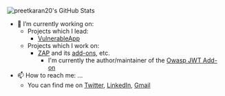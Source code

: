<!--
**preetkaran20/preetkaran20** is a ✨ _special_ ✨ repository because its `README.md` (this file) appears on your GitHub profile.

Here are some ideas to get you started:

- 🔭 I’m currently working on ...
- 🌱 I’m currently learning ...
- 👯 I’m looking to collaborate on ...
- 🤔 I’m looking for help with ...
- 💬 Ask me about ...
- 📫 How to reach me: ...
- 😄 Pronouns: ...
- ⚡ Fun fact: ...
-->

![preetkaran20's GitHub Stats](https://github-readme-stats.vercel.app/api?username=preetkaran20&show_icons=true&count_private=true)

- 🔭 I’m currently working on:
  - Projects which I lead:
    - [VulnerableApp](https://github.com/SasanLabs/VulnerableApp)
  - Projects which I work on:
    - [ZAP](https://github.com/zaproxy/zaproxy) and its [add-ons](https://github.com/zaproxy/zap-extensions), etc.
      - I'm currently the author/maintainer of the [Owasp JWT Add-on](https://github.com/SasanLabs/owasp-zap-jwt-addon)
- 📫 How to reach me: ...
  - You can find me on [Twitter](https://twitter.com/sasan_karan), [LinkedIn](https://www.linkedin.com/in/karansasan), [Gmail](mailto:preetkaran20@gmail.com)
